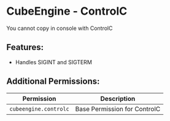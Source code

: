 # CubeEngine - ControlC
You cannot copy in console with ControlC

## Features:
 - Handles SIGINT and SIGTERM

## Additional Permissions:

| Permission | Description |
| --- | --- |
| `cubeengine.controlc` | Base Permission for ControlC |
